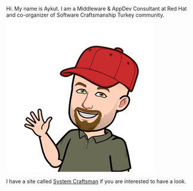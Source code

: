 Hi. My name is Aykut. I am a Middleware & AppDev Consultant at Red Hat and co-organizer of Software Craftsmanship Turkey community.

![](https://github.com/mabulgu/mabulgu/blob/master/avatar.png?raw=true)

I have a site called [System Craftsman](systemcraftsman.com) if you are interested to have a look. 


<!--
**mabulgu/mabulgu** is a ✨ _special_ ✨ repository because its `README.md` (this file) appears on your GitHub profile.

Here are some ideas to get you started:

- 🔭 I’m currently working on ...
- 🌱 I’m currently learning ...
- 👯 I’m looking to collaborate on ...
- 🤔 I’m looking for help with ...
- 💬 Ask me about ...
- 📫 How to reach me: ...
- 😄 Pronouns: ...
- ⚡ Fun fact: ...
-->
